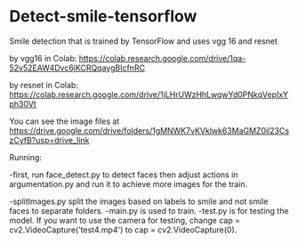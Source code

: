# Detect-smile-tensorflow
Smile detection that is trained by TensorFlow and uses vgg 16 and resnet

by vgg16 in Colab: https://colab.research.google.com/drive/1qa-52v52EAW4Dvc6jKCRQqaygBIcfnRC

by resnet in Colab: https://colab.research.google.com/drive/1jLHrUWzHhLwqwYd0PNkqVepIxYph30Vt

You can see the image files at https://drive.google.com/drive/folders/1gMNWK7vKVklwk63MaGMZ0il23CszCyfB?usp=drive_link


Running:

-first, run face_detect.py to detect faces then adjust actions in argumentation.py and run it to achieve more images for the train.

-splitImages.py split the images based on labels to smile and not smile faces to separate folders.
-main.py is used to train.
-test.py is for testing the model. If you want to use the camera for testing, change cap = cv2.VideoCapture('test4.mp4') to cap = cv2.VideoCapture(0).
